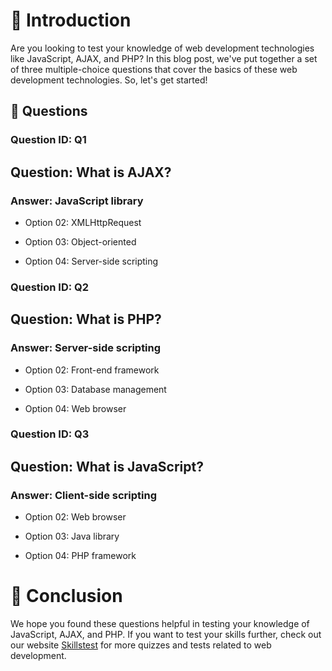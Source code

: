 # 👋 Introduction

Are you looking to test your knowledge of web development technologies like JavaScript, AJAX, and PHP? In this blog post, we've put together a set of three multiple-choice questions that cover the basics of these web development technologies. So, let's get started!

## 🤔 Questions

### Question ID: Q1

## Question: What is AJAX?

### Answer: JavaScript library

- Option 02: XMLHttpRequest

- Option 03: Object-oriented

- Option 04: Server-side scripting

### Question ID: Q2

## Question: What is PHP?

### Answer: Server-side scripting

- Option 02: Front-end framework

- Option 03: Database management

- Option 04: Web browser

### Question ID: Q3

## Question: What is JavaScript?

### Answer: Client-side scripting

- Option 02: Web browser

- Option 03: Java library

- Option 04: PHP framework

# 👋 Conclusion

We hope you found these questions helpful in testing your knowledge of JavaScript, AJAX, and PHP. If you want to test your skills further, check out our website [Skillstest](skillstest.me) for more quizzes and tests related to web development.
